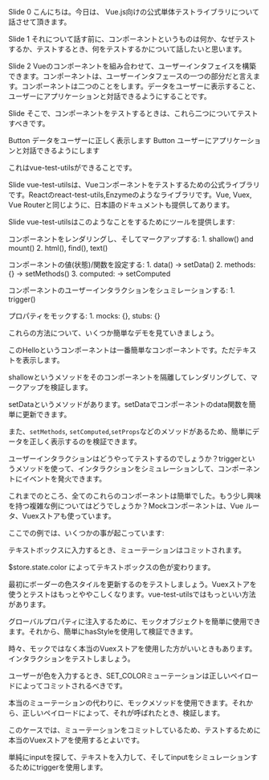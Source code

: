 
Slide 0
こんにちは。今日は、 Vue.js向けの公式単体テストライブラリについて話させて頂きます。

Slide 1
それについて話す前に、コンポーネントというものは何か、なぜテストするか、テストするとき、何をテストするかについて話したいと思います。

Slide 2
Vueのコンポーネントを組み合わせて、ユーザーインタフェイスを構築できます。コンポーネントは、ユーザーインタフェースの一つの部分だと言えます。コンポーネントは二つのことをします。データをユーザーに表示すること、ユーザーにアプリケーションと対話できるようにすることです。

Slide
そこで、コンポーネントをテストするときは、これら二つについてテストすべきです。

Button
データをユーザーに正しく表示します
Button
ユーザーにアプリケーションと対話できるようにします


これはvue-test-utilsができることです。

Slide
vue-test-utilsは、Vueコンポーネントをテストするための公式ライブラリです。Reactのreact-test-utils,Enzymeのようなライブラリです。Vue, Vuex, Vue Routerと同じように、日本語のドキュメントも提供してあります。

Slide
vue-test-utilsはこのようなことをするためにツールを提供します:

コンポーネントをレンダリングし、そしてマークアップする:
    1. shallow() and mount()
    2. html(), find(), text()

コンポーネントの値(状態)/関数を設定する:
    1. data() -> setData()
    2. methods: {}  -> setMethods()
    3. computed: -> setComputed

コンポーネントのユーザーインタラクションをシュミレーションする:
    1. trigger()

プロパティをモックする:
    1. mocks: {}, stubs: {}

これらの方法について、いくつか簡単なデモを見ていきましょう。

このHelloというコンポーネントは一番簡単なコンポーネントです。ただテキストを表示します。

shallowというメソッドをそのコンポーネントを隔離してレンダリングして、マークアップを検証します。

setDataというメソッドがあります。setDataでコンポーネントのdata関数を簡単に更新できます。

また、`setMethods`, `setComputed`,`setProps`などのメソッドがあるため、簡単にデータを正しく表示するのを検証できます。

ユーザーインタラクションはどうやってテストするのでしょうか？triggerというメソッドを使って、インタラクションをシミュレーションして、コンポーネントにイベントを発火できます。

これまでのところ、全てのこれらのコンポーネントは簡単でした。もう少し興味を持つ複雑な例についてはどうでしょうか？Mockコンポーネントは、Vue ルータ、Vuexストアも使っています。

ここでの例では、いくつかの事が起こっています:

テキストボックスに入力するとき、ミューテーションはコミットされます。

$store.state.color によってテキストボックスの色が変わります。

最初にボーダーの色スタイルを更新するのをテストしましょう。Vuexストアを使うとテストはもっとややこしくなります。vue-test-utilsではもっといい方法があります。

グローバルプロパティに注入するために、モックオブジェクトを簡単に使用できます。それから、簡単にhasStyleを使用して検証できます。

時々、モックではなく本当のVuexストアを使用した方がいいときもあります。インタラクションをテストしましょう。

ユーザーが色を入力するとき、SET_COLORミューテーションは正しいペイロードによってコミットされるべきです。

本当のミューテーションの代わりに、モックメソッドを使用できます。それから、正しいペイロードによって、それが呼ばれたとき、検証します。

このケースでは、ミューテーションをコミットしているため、テストするために本当のVuexストアを使用するとよいです。

単純にinputを探して、テキストを入力して、そしてinputをシミュレーションするためにtriggerを使用します。
